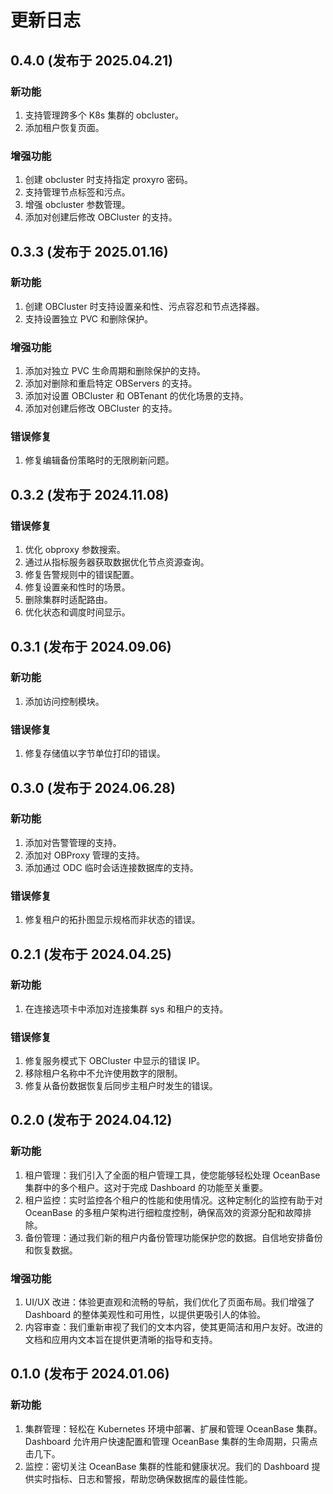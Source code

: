 # 更新日志

## 0.4.0 (发布于 2025.04.21)

### 新功能
1. 支持管理跨多个 K8s 集群的 obcluster。
2. 添加租户恢复页面。

### 增强功能
1. 创建 obcluster 时支持指定 proxyro 密码。
2. 支持管理节点标签和污点。
3. 增强 obcluster 参数管理。
4. 添加对创建后修改 OBCluster 的支持。

## 0.3.3 (发布于 2025.01.16)

### 新功能
1. 创建 OBCluster 时支持设置亲和性、污点容忍和节点选择器。
2. 支持设置独立 PVC 和删除保护。

### 增强功能
1. 添加对独立 PVC 生命周期和删除保护的支持。
2. 添加对删除和重启特定 OBServers 的支持。
3. 添加对设置 OBCluster 和 OBTenant 的优化场景的支持。
4. 添加对创建后修改 OBCluster 的支持。

### 错误修复
1. 修复编辑备份策略时的无限刷新问题。

## 0.3.2 (发布于 2024.11.08)

### 错误修复
1. 优化 obproxy 参数搜索。
2. 通过从指标服务器获取数据优化节点资源查询。
3. 修复告警规则中的错误配置。
4. 修复设置亲和性时的场景。
5. 删除集群时适配路由。
6. 优化状态和调度时间显示。

## 0.3.1 (发布于 2024.09.06)

### 新功能
1. 添加访问控制模块。

### 错误修复
1. 修复存储值以字节单位打印的错误。

## 0.3.0 (发布于 2024.06.28)

### 新功能
1. 添加对告警管理的支持。
2. 添加对 OBProxy 管理的支持。
3. 添加通过 ODC 临时会话连接数据库的支持。

### 错误修复
1. 修复租户的拓扑图显示规格而非状态的错误。

## 0.2.1 (发布于 2024.04.25)

### 新功能
1. 在连接选项卡中添加对连接集群 sys 和租户的支持。

### 错误修复
1. 修复服务模式下 OBCluster 中显示的错误 IP。
2. 移除租户名称中不允许使用数字的限制。
3. 修复从备份数据恢复后同步主租户时发生的错误。

## 0.2.0 (发布于 2024.04.12)

### 新功能
1. 租户管理：我们引入了全面的租户管理工具，使您能够轻松处理 OceanBase 集群中的多个租户。这对于完成 Dashboard 的功能至关重要。
2. 租户监控：实时监控各个租户的性能和使用情况。这种定制化的监控有助于对 OceanBase 的多租户架构进行细粒度控制，确保高效的资源分配和故障排除。
3. 备份管理：通过我们新的租户内备份管理功能保护您的数据。自信地安排备份和恢复数据。

### 增强功能
1. UI/UX 改进：体验更直观和流畅的导航，我们优化了页面布局。我们增强了 Dashboard 的整体美观性和可用性，以提供更吸引人的体验。
2. 内容审查：我们重新审视了我们的文本内容，使其更简洁和用户友好。改进的文档和应用内文本旨在提供更清晰的指导和支持。

## 0.1.0 (发布于 2024.01.06)

### 新功能
1. 集群管理：轻松在 Kubernetes 环境中部署、扩展和管理 OceanBase 集群。Dashboard 允许用户快速配置和管理 OceanBase 集群的生命周期，只需点击几下。
2. 监控：密切关注 OceanBase 集群的性能和健康状况。我们的 Dashboard 提供实时指标、日志和警报，帮助您确保数据库的最佳性能。

